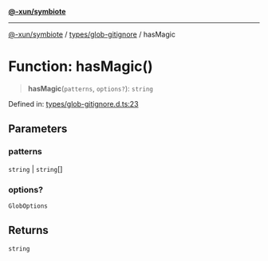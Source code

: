 [**@-xun/symbiote**](../../../README.md)

***

[@-xun/symbiote](../../../README.md) / [types/glob-gitignore](../README.md) / hasMagic

# Function: hasMagic()

> **hasMagic**(`patterns`, `options?`): `string`

Defined in: [types/glob-gitignore.d.ts:23](https://github.com/Xunnamius/symbiote/blob/5baec034070630bef8d87e6af86e863ce8273a75/types/glob-gitignore.d.ts#L23)

## Parameters

### patterns

`string` | `string`[]

### options?

`GlobOptions`

## Returns

`string`
